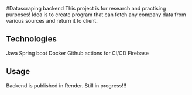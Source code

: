 #Datascraping backend
This project is for research and practising purposes! Idea is to create program that can fetch any company data from various sources and return it to client.

## Technologies

Java
Spring boot
Docker
Github actions for CI/CD
Firebase

## Usage

Backend is published in Render. Still in progress!!!
